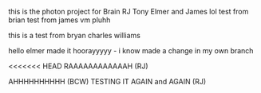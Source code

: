 this is the photon project for Brain RJ Tony Elmer and James
lol test from brian test from james vm pluhh


this is a test from bryan charles williams

hello elmer made it hoorayyyyy - i know made a change in my own branch

<<<<<<< HEAD
RAAAAAAAAAAAAH (RJ) 

AHHHHHHHHHH (BCW)
TESTING IT AGAIN and AGAIN (RJ)
